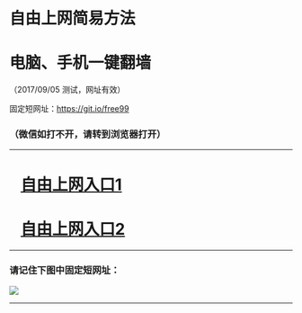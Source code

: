 ﻿# 自由上网简易方法

# 电脑、手机一键翻墙

（2017/09/05 测试，网址有效）

固定短网址：https://git.io/free99

### （微信如打不开，请转到浏览器打开）


***





# &nbsp;&nbsp; <a href="http://ft526315118.fwq-tz1001.xyz/fwqtz01.html?t=090500111780 " target="_blank">自由上网入口1</a>
# &nbsp;&nbsp; <a href="http://ft442927917.fwq-tz1002.xyz/fwqtz02.html?t=09050011470 " target="_blank">自由上网入口2</a>
***

### 请记住下图中固定短网址：

<img src="https://s3-us-west-2.amazonaws.com/fwq-1001/yjfq-20170905okok.png" /> 


***

